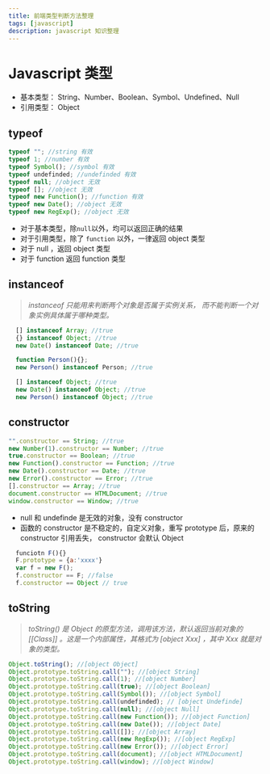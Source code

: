 ```yaml
---
title: 前端类型判断方法整理
tags: [javascript]
description: javascript 知识整理
---
```


# Javascript 类型

- 基本类型： String、Number、Boolean、Symbol、Undefined、Null
- 引用类型： Object

## typeof

```javascript
typeof ""; //string 有效
typeof 1; //number 有效
typeof Symbol(); //symbol 有效
typeof undefinded; //undefinded 有效
typeof null; //object 无效
typeof []; //object 无效
typeof new Function(); //function 有效
typeof new Date(); //object 无效
typeof new RegExp(); //object 无效
```

- 对于基本类型，除`null`以外，均可以返回正确的结果
- 对于引用类型，除了 `function` 以外，一律返回 object 类型
- 对于 null ，返回 object 类型
- 对于 function 返回 function 类型

## instanceof

> _instanceof 只能用来判断两个对象是否属于实例关系， 而不能判断一个对象实例具体属于哪种类型。_

```javascript
  [] instanceof Array; //true
  {} instanceof Object; //true
  new Date() instanceof Date; //true

  function Person(){};
  new Person() instanceof Person; //true

  [] instanceof Object; //true
  new Date() instanceof Object; //true
  new Person() instanceof Object; //true
```

## constructor

```javascript
"".constructor == String; //true
new Number(1).constructor == Number; //true
true.constructor == Boolean; //true
new Function().constructor == Function; //true
new Date().constructor == Date; //true
new Error().constructor == Error; //true
[].constructor == Array; //true
document.constructor == HTMLDocument; //true
window.constructor == Window; //true
```

- null 和 undefinde 是无效的对象，没有 constructor
- 函数的 constructor 是不稳定的，自定义对象，重写 prototype 后，原来的 constructor 引用丢失， constructor 会默认 Object

```javascript
  funciotn F(){}
  F.prototype = {a:'xxxx'}
  var f = new F();
  f.constructor == F; //false
  f.constructor == Object // true
```

## toString

> _toString() 是 Object 的原型方法，调用该方法，默认返回当前对象的 [[Class]] 。这是一个内部属性，其格式为 [object Xxx] ，其中 Xxx 就是对象的类型。_

```javascript
Object.toString(); //[object Object]
Object.prototype.toString.call(""); //[object String]
Object.prototype.toString.call(1); //[object Number]
Object.prototype.toString.call(true); //[object Boolean]
Object.prototype.toString.call(Symbol()); //[object Symbol]
Object.prototype.toString.call(undefinded); // [object Undefinde]
Object.prototype.toString.call(null); //[object Null]
Object.prototype.toString.call(new Function()); //[object Function]
Object.prototype.toString.call(new Date()); //[object Date]
Object.prototype.toString.call([]); //[object Array]
Object.prototype.toString.call(new RegExp()); //[object RegExp]
Object.prototype.toString.call(new Error()); //[object Error]
Object.prototype.toString.call(document); //[object HTMLDocument]
Object.prototype.toString.call(window); //[object Window]
```
